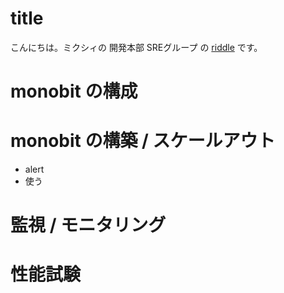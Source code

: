 # title

こんにちは。ミクシィの 開発本部 SREグループ の [riddle](https://twitter.com/riddle_tec) です。

# 


# monobit の構成

# monobit の構築 / スケールアウト

- alert
- 使う

# 監視 / モニタリング
# 性能試験
